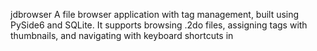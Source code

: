 jdbrowser
A file browser application with tag management, built using PySide6 and SQLite. It supports browsing .2do files, assigning tags with thumbnails, and navigating with keyboard shortcuts in